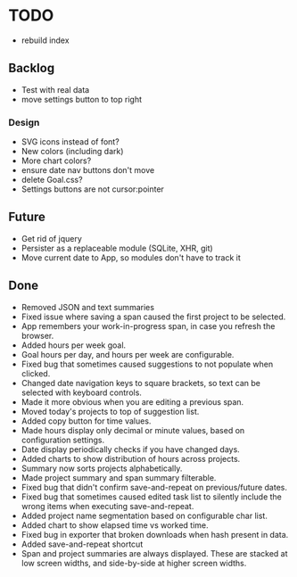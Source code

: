 # TODO

* rebuild index

## Backlog

* Test with real data
* move settings button to top right

### Design

* SVG icons instead of font?
* New colors (including dark)
* More chart colors?
* ensure date nav buttons don't move
* delete Goal.css?
* Settings buttons are not cursor:pointer

## Future

* Get rid of jquery
* Persister as a replaceable module (SQLite, XHR, git)
* Move current date to App, so modules don't have to track it

## Done

* Removed JSON and text summaries
* Fixed issue where saving a span caused the first project to be selected.
* App remembers your work-in-progress span, in case you refresh the browser.
* Added hours per week goal.
* Goal hours per day, and hours per week are configurable.
* Fixed bug that sometimes caused suggestions to not populate when clicked.
* Changed date navigation keys to square brackets, so text can be selected with keyboard controls.
* Made it more obvious when you are editing a previous span.
* Moved today's projects to top of suggestion list.
* Added copy button for time values.
* Made hours display only decimal or minute values, based on configuration settings.
* Date display periodically checks if you have changed days.
* Added charts to show distribution of hours across projects.
* Summary now sorts projects alphabetically.
* Made project summary and span summary filterable.
* Fixed bug that didn't confirm save-and-repeat on previous/future dates.
* Fixed bug that sometimes caused edited task list to silently include the wrong items when executing save-and-repeat.
* Added project name segmentation based on configurable char list.
* Added chart to show elapsed time vs worked time.
* Fixed bug in exporter that broken downloads when hash present in data.
* Added save-and-repeat shortcut
* Span and project summaries are always displayed.  These are stacked at low screen widths, and side-by-side at higher screen widths.
